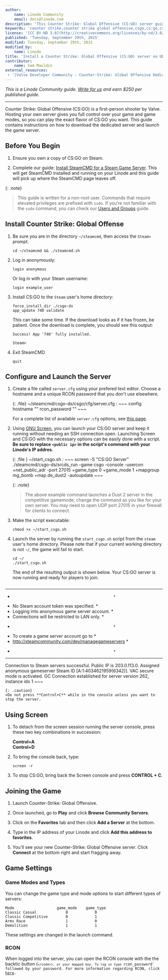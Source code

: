 ```yaml
---
author:
    name: Linode Community
    email: docs@linode.com
description: 'This Counter Strike: Global Offensive (CS:GO) server guide contains instructions on how to install SteamCMD, download the dedicated server, and launch the game server.'
keywords: 'counter strike,counter strike global offensive,csgo,cs:go,csgo server,csgo server hosting, steam servers,game servers,games,ubuntu,ubuntu 14.04,steam,cs,cs:go'
license: '[CC BY-ND 3.0](http://creativecommons.org/licenses/by-nd/3.0/us/)'
published: 'Tuesday, September 29th, 2015'
modified: Tuesday, September 29th, 2015
modified_by:
    name: Linode
title: 'Install a Counter Strike: Global Offensive (CS:GO) server on Ubuntu 14.04'
contributor:
    name: Sam Mauldin
external_resources:
 - '[Valve Developer Community - Counter-Strike: Global Offensive Dedicated Servers](https://developer.valvesoftware.com/wiki/Counter-Strike:_Global_Offensive_Dedicated_Servers)'
---
```


*This is a Linode Community guide. [Write for us](/docs/contribute) and earn $250 per published guide.*

<hr>

Counter Strike: Global Offensive (CS:GO) is a first-person shooter by Valve. Hosting your own server gives you full control over your game and game modes, so you can play the exact flavor of CS:GO you want. This guide contains instructions on how to download the dedicated server and launch the game server.

## Before You Begin

1.  Ensure you own a copy of CS:GO on Steam.

2.  Complete our guide: [Install SteamCMD for a Steam Game Server](/docs/applications/game-servers/install-steamcmd-for-a-steam-game-server.md). This will get SteamCMD installed and running on your Linode and this guide will pick up where the SteamCMD page leaves off.

{: .note}
>
>This guide is written for a non-root user. Commands that require elevated privileges are prefixed with `sudo`. If you’re not familiar with the `sudo` command, you can check our [Users and Groups](/docs/tools-reference/linux-users-and-groups) guide.

## Install Counter Strike: Global Offense

1.  Be sure you are in the directory `~/steamcmd`, then access the `Steam>` prompt.

        cd ~/steamcmd && ./steamcmd.sh

2.  Log in anonymously:

        login anonymous

    Or log in with your Steam username:

        login example_user

3.  Install CS:GO to the `Steam` user's home directory:

        force_install_dir ./csgo-ds
        app_update 740 validate

    This can take some time. If the download looks as if it has frozen, be patient. Once the download is complete, you should see this output:

        Success! App '740' fully installed.

        Steam>

4.  Exit SteamCMD.

        quit

## Configure and Launch the Server

1.  Create a file called `server.cfg` using your prefered text editor. Choose a hostname and a unique RCON password that you don't use elsewhere.

    {: .file}
    ~/steamcmd/csgo-ds/csgo/cfg/server.cfg
    :   ~~~ config
        hostname "<hostname>"
        rcon_password "<password>"
        ~~~

    For a complete list of available `server.cfg` options, see [this page](http://csgodev.com/csgodev-server-cfg-for-csgo/).

2.  Using [GNU Screen](https://www.gnu.org/software/screen/), you can launch your CS:GO server and keep it running without needing an SSH connection open. Launching Screen and CS:GO with the necessary options can be easily done with a script. **Be sure to replace `<public ip>` in the script's command with your Linode's IP addres**.

    {: .file }
    ~/start_csgo.sh
    :   ~~~
        screen -S "CS:GO Server" ./steamcmd/csgo-ds/srcds_run -game csgo -console -usercon +net_public_adr <public ip> -port 27015 +game_type 0 +game_mode 1 +mapgroup mg_bomb +map de_dust2 -autoupdate
        ~~~

    {: .note}
    >
    >The above example command launches a Dust 2 server in the competitive gamemode; change the command as you like for your own server. You may need to open UDP port 27015 in your firewall for clients to connect.

4.  Make the script executable:

        chmod +x ~/start_csgo.sh

5.  Launch the server by running the `start_csgo.sh` script from the `steam` user's home directory. Please note that if your current working directory is not `~/`, the game will fail to start.

        cd ~/
        ./start_csgo.sh

    The end of the resulting output is shown below. Your CS:GO server is now running and ready for players to join.

    ~~~
****************************************************
*                                                  *
*  No Steam account token was specified.           *
*  Logging into anonymous game server account.     *
*  Connections will be restricted to LAN only.     *
*                                                  *
*  To create a game server account go to           *
*  http://steamcommunity.com/dev/managegameservers *
*                                                  *
****************************************************
Connection to Steam servers successful.
   Public IP is 203.0.113.0.
Assigned anonymous gameserver Steam ID [A:1:4034621959(6342)].
VAC secure mode is activated.
GC Connection established for server version 262, instance idx 1
    ~~~

    {: .caution}
    >Do not press **Control+C** while in the console unless you want to stop the server.

## Using Screen

1.  To detach from the screen session running the server console, press these two key combinations in succession:

    **Control+A**<br>
    **Control+D**

3.  To bring the console back, type:

        screen -r

4.  To stop CS:GO, bring back the Screen console and press **CONTROL + C**.

## Joining the Game

1.  Launch Counter-Strike: Global Offensive.

2.  Once launched, go to **Play** and click **Browse Community Servers**.

3.  Click on the **Favorites** tab and then click **Add a Server** at the bottom.

4.  Type in the IP address of your Linode and click **Add this address to favorites**.

5.  You'll see your new Counter-Strike: Global Offensive server. Click **Connect** at the bottom right and start fragging away.


## Game Settings

### Game Modes and Types

You can change the game type and mode options to start different types of servers:

    Mode                   game_mode    game_type
    Classic Casual             0            0
    Classic Competitive        0            1
    Arms Race                  1            0
    Demolition                 1            1

These settings are changed in the launch command.

### RCON

When logged into the server, you can open the RCON console with the the backtic button (<code>`</code>), or your mapped key. To log in type `rcon_password` followed by your password. For more information regarding RCON, click [here](/docs/applications/game-servers/team-fortress2-on-debian-and-ubuntu#rcon).
